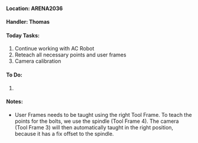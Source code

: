 #### Location: ARENA2036

#### Handler: Thomas

#### Today Tasks:
1. Continue working with AC Robot
2. Reteach all necessary points and user frames
3. Camera calibration
#### To Do:
1. 

#### Notes:
- User Frames needs to be taught using the right Tool Frame. To teach the points for the bolts, we use the spindle (Tool Frame 4). The camera (Tool Frame 3) will then automatically taught in the right position, because it has a fix offset to the spindle.